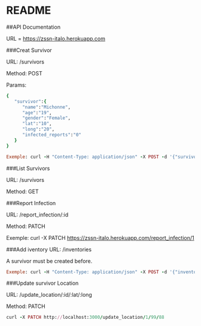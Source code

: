 # README

##API Documentation

URL = https://zssn-italo.herokuapp.com

###Creat Survivor

URL: /survivors

Method: POST

Params:
```ruby
{  
   "survivor":{  
      "name":"Michonne",
      "age":"19",
      "gender":"Female",
      "lat":"10",
      "long":"20",
      "infected_reports":"0"
   }
}

Exemple: curl -H "Content-Type: application/json" -X POST -d '{"survivor": {"name": "Rick Grimmes", "age": "30", "gender": "Male", "lat": "10", "long": "20","infected_reports": "0"}}' https://zssn-italo.herokuapp.comreport_infection/survivors
```

###List Survivors

URL: /survivors

Method: GET

###Report Infection

URL: /report_infection/:id

Method: PATCH

Exemple: curl -X PATCH https://zssn-italo.herokuapp.com/report_infection/1


###Add iventory
URL: /inventories

A survivor must be created before.
```ruby
Exemple: curl -H "Content-Type: application/json" -X POST -d '{"inventory": {"water": "1", "food":"3", "medication": "4", "ammunition": "1" }}' https://zssn-italo.herokuapp.com/inventories
```

###Update survivor Location

URL: /update_location/:id/:lat/:long

Method: PATCH
```ruby
curl -X PATCH http://localhost:3000/update_location/1/99/88
```










